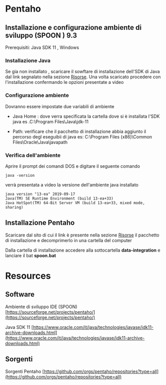 # Pentaho 
## Installazione e configurazione ambiente di sviluppo (SPOON ) 9.3

Prerequisiti: Java SDK 11 , Windows 

### Installazione Java
Se gia non  installato , scaricare il sowftare di  installazione dell'SDK di  Java dal link segnalato nella sezione   [Risorse](#java_sdk).
Una volta scaricato procedere con l'installazione confermando le opzioni presentate a video

### Configurazione ambiente
Dovranno essere impostate due variabili di ambiente
* Java Home : dove verra specificata la cartella dove si è installata l'SDK java es .C:\Program Files\Java\jdk-11

* Path: verificare che il pacchetto di installazione abbia aggiunto il percorso degl eseguibii di java es: C:\Program Files (x86)\Common Files\Oracle\Java\javapath


### Verifica dell'ambiente
Aprire il prompt dei comandi DOS e digitare il seguente comando 
```dos
java -version
```
verrà presentata a video la versione dell'ambiente java installato 

```dos
java version "13-ea" 2019-09-17
Java(TM) SE Runtime Environment (build 13-ea+33)
Java HotSpot(TM) 64-Bit Server VM (build 13-ea+33, mixed mode, sharing)
```

## Installazione Pentaho
Scaricare dal sito di cui il link è presente nella sezione [Risorse](#pentaho) il pacchetto di installazione e decomprimerlo in una cartella del computer 

Dalla cartella di installazione accedere alla sottocartella **data-integration** e lanciare il bat **spoon.bat**











# Resources

## Software 

Ambiente di sviluppo IDE  (SPOON) <a  name="pentaho"></a>[https://sourceforge.net/projects/pentaho/](https://sourceforge.net/projects/pentaho/)

Java SDK 11 
<a name="java_sdk"></a>[https://www.oracle.com/it/java/technologies/javase/jdk11-archive-downloads.html](https://www.oracle.com/it/java/technologies/javase/jdk11-archive-downloads.html)

## Sorgenti
Sorgenti Pentaho [https://github.com/orgs/pentaho/repositories?type=all](https://github.com/orgs/pentaho/repositories?type=all)